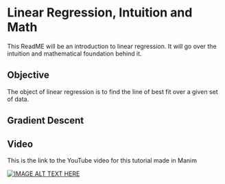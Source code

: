 # Linear Regression, Intuition and Math
This ReadME will be an introduction to linear regression. It will go over the intuition and mathematical foundation behind it.
## Objective
The object of linear regression is to find the line of best fit over a given set of data. 

## Gradient Descent 

## 

## Video
This is the link to the YouTube video for this tutorial made in Manim

[![IMAGE ALT TEXT HERE](https://img.youtube.com/vi/3vl17ymkODg/0.jpg)](https://www.youtube.com/watch?v=3vl17ymkODg)
